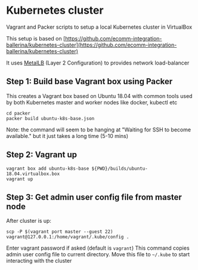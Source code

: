 # Kubernetes cluster

Vagrant and Packer scripts to setup a local Kubernetes cluster in VirtualBox

This setup is based on [https://github.com/ecomm-integration-ballerina/kubernetes-cluster](https://github.com/ecomm-integration-ballerina/kubernetes-cluster)

It uses [MetalLB](https://metallb.universe.tf/configuration/#layer-2-configuration) (Layer 2 Configuration) to provides network load-balancer

## Step 1: Build base Vagrant box using Packer

This creates a Vagrant box based on Ubuntu 18.04 with common tools used by both Kubernetes master and worker nodes like docker, kubectl etc

```
cd packer
packer build ubuntu-k8s-base.json
```

Note: the command will seem to be hanging at "Waiting for SSH to become available." but it just takes a long time (5-10 mins)

## Step 2: Vagrant up

```
vagrant box add ubuntu-k8s-base ${PWD}/builds/ubuntu-18.04.virtualbox.box
vagrant up
```

## Step 3: Get admin user config file from master node

After cluster is up:

```
scp -P $(vagrant port master --guest 22) vagrant@127.0.0.1:/home/vagrant/.kube/config .
```

Enter vagrant password if asked (default is `vagrant`)
This command copies admin user config file to current directory. Move this file to `~/.kube` to start interacting with the cluster
